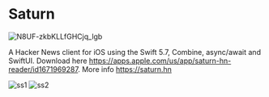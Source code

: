 # Saturn
![N8UF-zkbKLLfGHCjq_lgb](https://user-images.githubusercontent.com/51029/219298277-79bdf16d-a7ea-4b19-846b-f3622aef549b.png)

A Hacker News client for iOS using the Swift 5.7, Combine, async/await and SwiftUI. Download here https://apps.apple.com/us/app/saturn-hn-reader/id1671969287. More info https://saturn.hn

![ss1](https://user-images.githubusercontent.com/51029/229675188-246a6553-dd87-49bc-bad6-b6596d9d62f0.png)
![ss2](https://user-images.githubusercontent.com/51029/229675196-4dde8246-cc63-4f89-8dde-b66a08a9ecf6.png)
